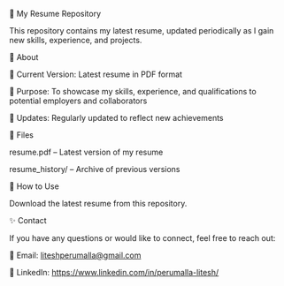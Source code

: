 📄 My Resume Repository

This repository contains my latest resume, updated periodically as I gain new skills, experience, and projects.

🚀 About

📌 Current Version: Latest resume in PDF format

🎯 Purpose: To showcase my skills, experience, and qualifications to potential employers and collaborators

🔄 Updates: Regularly updated to reflect new achievements

📂 Files

resume.pdf – Latest version of my resume

resume_history/ – Archive of previous versions

📜 How to Use

Download the latest resume from this repository.

✨ Contact

If you have any questions or would like to connect, feel free to reach out:

📧 Email: liteshperumalla@gmail.com

🔗 LinkedIn: https://www.linkedin.com/in/perumalla-litesh/

